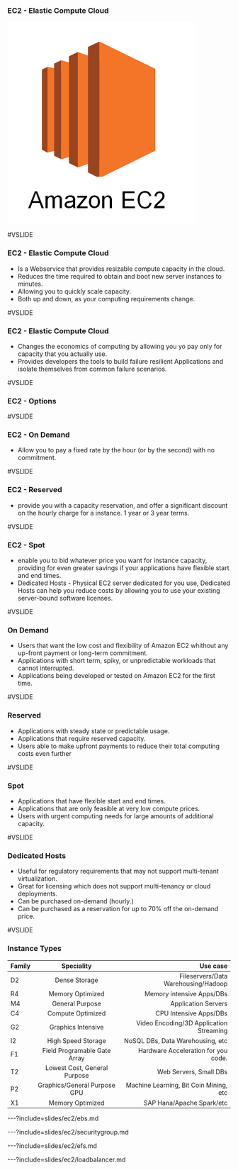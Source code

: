 ### EC2 - Elastic Compute Cloud

![aws ec2](assets/images/aws-ec2.png)


#VSLIDE

### EC2 - Elastic Compute Cloud

- Is a Webservice that provides resizable compute capacity in the cloud.
- Reduces the time required to obtain and boot new server instances to minutes.
- Allowing you to quickly scale capacity.
- Both up and down, as your computing requirements change.

#VSLIDE

### EC2 - Elastic Compute Cloud

- Changes the economics of computing by allowing you yo pay only for capacity that you actually use.
- Provides developers the tools to build failure resilient Applications and isolate themselves from common failure scenarios.


#VSLIDE

### EC2 - Options

#VSLIDE

### EC2 - On Demand

- Allow you to pay a fixed rate by the hour (or by the second) with no commitment.

#VSLIDE

### EC2 - Reserved

- provide you with a capacity reservation, and offer a significant discount on the hourly charge for a instance. 1 year or 3 year terms.

#VSLIDE

### EC2 - Spot

- enable you to bid whatever price you want for instance capacity, providing for even greater savings if your applications have flexible start and end times.
- Dedicated Hosts - Physical EC2 server dedicated for you use, Dedicated Hosts can help you reduce costs by allowing  you to use your existing server-bound software licenses.

#VSLIDE

### On Demand

- Users that want the low cost and flexibility of Amazon EC2 whithout any up-front payment or long-term commitment.
- Applications with short term, spiky, or unpredictable workloads that cannot interrupted.
- Applications being developed or tested on Amazon EC2 for the first time.

#VSLIDE

### Reserved

- Applications with steady state or predictable usage.
- Applications that require reserved capacity.
- Users able to make upfront payments to reduce their total computing costs even further

#VSLIDE

### Spot

- Applications that have flexible start and end times.
- Applications that are only feasible at very low compute prices.
- Users with urgent computing needs for large amounts of additional capacity.

#VSLIDE

### Dedicated Hosts

- Useful for regulatory requirements that may not support multi-tenant virtualization.
- Great for licensing which does not support multi-tenancy or cloud deployments.
- Can be purchased on-demand (hourly.)
- Can be purchased as a reservation for up to 70% off the on-demand price.

#VSLIDE

### Instance Types

| Family        | Speciality                                    | Use case                                |
| ------------- | :-------------:                               | -----:                                  |
| D2            | Dense Storage                                 | Fileservers/Data Warehousing/Hadoop     |
| R4            | Memory Optimized                              | Memory intensive Apps/DBs               |
| M4            | General Purpose                               | Application Servers                     |
| C4            | Compute Optimized                             | CPU Intensive Apps/DBs                  |
| G2            | Graphics Intensive                            | Video Encoding/3D Application Streaming |
| I2            | High Speed Storage                            | NoSQL DBs, Data Warehousing, etc        |
| F1            | Field Programable Gate Array                  | Hardware Acceleration for you code.     |
| T2            | Lowest Cost, General Purpose                  | Web Servers, Small DBs                  |
| P2            | Graphics/General Purpose GPU  | Machine Learning, Bit Coin Mining, etc                 |
| X1            | Memory Optimized                              | SAP Hana/Apache Spark/etc                                        |


---?include=slides/ec2/ebs.md

---?include=slides/ec2/securitygroup.md

---?include=slides/ec2/efs.md

---?include=slides/ec2/loadbalancer.md
